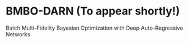 # BMBO-DARN (To appear shortly!)
Batch Multi-Fidelity Bayesian Optimization with Deep Auto-Regressive Networks 
